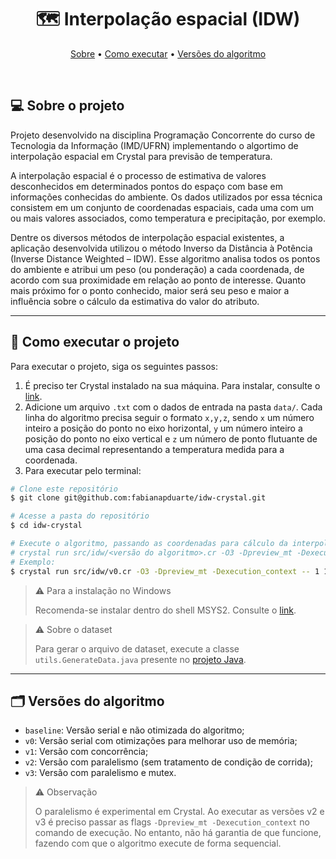 <h1 align="center"> 
  🗺 Interpolação espacial (IDW)
</h1>

<p align="center">
  <a href="#-sobre-o-projeto">Sobre</a> •
  <a href="#-como-executar-o-projeto">Como executar</a> • 
  <a href="#-versões-do-algoritmo">Versões do algoritmo</a>
</p>

<br>

## 💻 Sobre o projeto

Projeto desenvolvido na disciplina Programação Concorrente do curso de Tecnologia da Informação (IMD/UFRN) implementando o algortimo de interpolação espacial em Crystal para previsão de temperatura.

A interpolação espacial é o processo de estimativa de valores desconhecidos em determinados pontos do espaço com base em informações conhecidas do ambiente. Os dados utilizados por essa técnica consistem em um conjunto de coordenadas espaciais, cada uma com um ou mais valores associados, como temperatura e precipitação, por exemplo.

Dentre os diversos métodos de interpolação espacial existentes, a aplicação desenvolvida utilizou o método Inverso da Distância à Potência (Inverse Distance Weighted – IDW). Esse algoritmo analisa todos os pontos do ambiente e atribui um peso (ou ponderação) a cada coordenada, de acordo com sua proximidade em relação ao ponto de interesse. Quanto mais próximo for o ponto conhecido, maior será seu peso e maior a influência sobre o cálculo da estimativa do valor do atributo.

---

## 🚀 Como executar o projeto

Para executar o projeto, siga os seguintes passos:

1. É preciso ter Crystal instalado na sua máquina. Para instalar, consulte o [link](https://crystal-lang.org/install/).
2. Adicione um arquivo `.txt` com o dados de entrada na pasta `data/`. Cada linha do algoritmo precisa seguir o formato `x,y,z`, sendo `x` um número inteiro a posição do ponto no eixo horizontal, `y` um número inteiro a posição do ponto no eixo vertical e `z` um número de ponto flutuante de uma casa decimal representando a temperatura medida para a coordenada.
3. Para executar pelo terminal:

```bash
# Clone este repositório
$ git clone git@github.com:fabianapduarte/idw-crystal.git

# Acesse a pasta do repositório
$ cd idw-crystal

# Execute o algoritmo, passando as coordenadas para cálculo da interpolação espacial
# crystal run src/idw/<versão do algoritmo>.cr -O3 -Dpreview_mt -Dexecution_context -- <x> <y>
# Exemplo:
$ crystal run src/idw/v0.cr -O3 -Dpreview_mt -Dexecution_context -- 1 1

```

> ⚠ Para a instalação no Windows
>
> Recomenda-se instalar dentro do shell MSYS2. Consulte o [link](https://crystal-lang.org/install/on_windows/).

> ⚠ Sobre o dataset
>
> Para gerar o arquivo de dataset, execute a classe `utils.GenerateData.java` presente no [projeto Java](https://github.com/fabianapduarte/idw-java).

---

## 🗂 Versões do algoritmo

- `baseline`: Versão serial e não otimizada do algoritmo;
- `v0`: Versão serial com otimizações para melhorar uso de memória;
- `v1`: Versão com concorrência;
- `v2`: Versão com paralelismo (sem tratamento de condição de corrida);
- `v3`: Versão com paralelismo e mutex.

> ⚠ Observação
>
> O paralelismo é experimental em Crystal. Ao executar as versões v2 e v3 é preciso passar as flags `-Dpreview_mt -Dexecution_context` no comando de execução. No entanto, não há garantia de que funcione, fazendo com que o algoritmo execute de forma sequencial.
